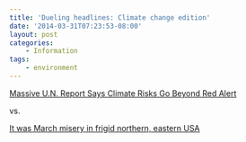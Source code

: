 ```yaml
---
title: 'Dueling headlines: Climate change edition'
date: '2014-03-31T07:23:53-08:00'
layout: post
categories:
    - Information
tags:
    - environment
---
```


[Massive U.N. Report Says Climate Risks Go Beyond Red Alert](https://www.nbcnews.com/science/environment/massive-u-n-report-says-climate-risks-go-beyond-red-n67516)

vs.

[It was March misery in frigid northern, eastern USA](https://www.usatoday.com/story/weather/2014/03/29/march-cold-weather-records/7007455/)